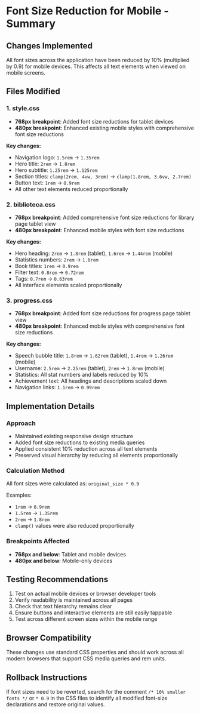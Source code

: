 # Font Size Reduction for Mobile - Summary

## Changes Implemented

All font sizes across the application have been reduced by 10% (multiplied by 0.9) for mobile devices. This affects all text elements when viewed on mobile screens.

## Files Modified

### 1. style.css
- **768px breakpoint**: Added font size reductions for tablet devices
- **480px breakpoint**: Enhanced existing mobile styles with comprehensive font size reductions

**Key changes:**
- Navigation logo: `1.5rem` → `1.35rem`
- Hero title: `2rem` → `1.8rem` 
- Hero subtitle: `1.25rem` → `1.125rem`
- Section titles: `clamp(2rem, 4vw, 3rem)` → `clamp(1.8rem, 3.6vw, 2.7rem)`
- Button text: `1rem` → `0.9rem`
- All other text elements reduced proportionally

### 2. biblioteca.css
- **768px breakpoint**: Added comprehensive font size reductions for library page tablet view
- **480px breakpoint**: Enhanced mobile styles with font size reductions

**Key changes:**
- Hero heading: `2rem` → `1.8rem` (tablet), `1.6rem` → `1.44rem` (mobile)
- Statistics numbers: `2rem` → `1.8rem`
- Book titles: `1rem` → `0.9rem`
- Filter text: `0.8rem` → `0.72rem`
- Tags: `0.7rem` → `0.63rem`
- All interface elements scaled proportionally

### 3. progress.css
- **768px breakpoint**: Added font size reductions for progress page tablet view
- **480px breakpoint**: Enhanced mobile styles with comprehensive font size reductions

**Key changes:**
- Speech bubble title: `1.8rem` → `1.62rem` (tablet), `1.4rem` → `1.26rem` (mobile)
- Username: `2.5rem` → `2.25rem` (tablet), `2rem` → `1.8rem` (mobile)
- Statistics: All stat numbers and labels reduced by 10%
- Achievement text: All headings and descriptions scaled down
- Navigation links: `1.1rem` → `0.99rem`

## Implementation Details

### Approach
- Maintained existing responsive design structure
- Added font size reductions to existing media queries
- Applied consistent 10% reduction across all text elements
- Preserved visual hierarchy by reducing all elements proportionally

### Calculation Method
All font sizes were calculated as: `original_size * 0.9`

Examples:
- `1rem` → `0.9rem`
- `1.5rem` → `1.35rem`  
- `2rem` → `1.8rem`
- `clamp()` values were also reduced proportionally

### Breakpoints Affected
- **768px and below**: Tablet and mobile devices
- **480px and below**: Mobile-only devices

## Testing Recommendations

1. Test on actual mobile devices or browser developer tools
2. Verify readability is maintained across all pages
3. Check that text hierarchy remains clear
4. Ensure buttons and interactive elements are still easily tappable
5. Test across different screen sizes within the mobile range

## Browser Compatibility

These changes use standard CSS properties and should work across all modern browsers that support CSS media queries and rem units.

## Rollback Instructions

If font sizes need to be reverted, search for the comment `/* 10% smaller fonts */` or `* 0.9` in the CSS files to identify all modified font-size declarations and restore original values.